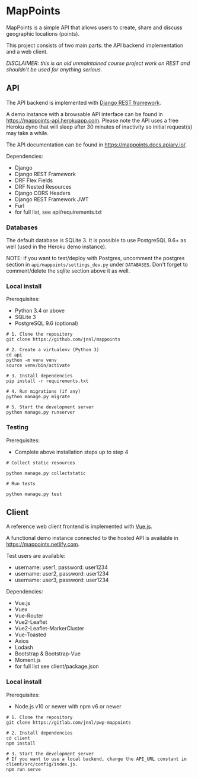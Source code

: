 # MapPoints

MapPoints is a simple API that allows users to create, share and discuss geographic locations (points).

This project consists of two main parts: the API backend implementation and a web client.

_DISCLAIMER: this is an old unmaintained course project work on REST and shouldn't be used for anything serious._

## API

The API backend is implemented with [Django REST framework](https://www.django-rest-framework.org/).

A demo instance with a browsable API interface can be found in https://mappoints-api.herokuapp.com.
Please note the API uses a free Heroku dyno that will sleep after 30 minutes of inactivity so initial request(s) may take a while.

The API documentation can be found in https://mappoints.docs.apiary.io/.

Dependencies:
- Django
- Django REST Framework
- DRF Flex Fields
- DRF Nested Resources
- Django CORS Headers
- Django REST Framework JWT
- Furl
- for full list, see api/requirements.txt


### Databases
The default database is SQLite 3.
It is possible to use PostgreSQL 9.6+ as well (used in the Heroku demo instance).

NOTE: if you want to test/deploy with Postgres,
uncomment the postgres section in `api/mappoints/settings_dev.py` under `DATABASES`.
Don't forget to comment/delete the sqlite section above it as well.

### Local install
Prerequisites:
- Python 3.4 or above
- SQLite 3
- PostgreSQL 9.6 (optional)
```
# 1. Clone the repository
git clone https://github.com/jnnl/mappoints

# 2. Create a virtualenv (Python 3)
cd api
python -m venv venv
source venv/bin/activate

# 3. Install dependencies
pip install -r requirements.txt

# 4. Run migrations (if any)
python manage.py migrate

# 5. Start the development server
python manage.py runserver
```

### Testing
Prerequisites:
- Complete above installation steps up to step 4
```
# Collect static resources

python manage.py collectstatic

# Run tests

python manage.py test
```

## Client

A reference web client frontend is implemented with [Vue.js](https://vuejs.org).

A functional demo instance connected to the hosted API is available in https://mappoints.netlify.com.

Test users are available:
- username: user1, password: user1234
- username: user2, password: user1234
- username: user3, password: user1234


Dependencies:
- Vue.js
- Vuex
- Vue-Router
- Vue2-Leaflet
- Vue2-Leaflet-MarkerCluster
- Vue-Toasted
- Axios
- Lodash
- Bootstrap & Bootstrap-Vue
- Moment.js
- for full list see client/package.json

### Local install

Prerequisites:
- Node.js v10 or newer with npm v6 or newer
```
# 1. Clone the repository
git clone https://gitlab.com/jnnl/pwp-mappoints

# 2. Install dependencies
cd client
npm install

# 3. Start the development server
# If you want to use a local backend, change the API_URL constant in client/src/config/index.js.
npm run serve
```
